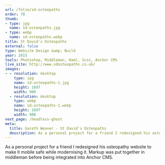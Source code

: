 ```yaml
---
url: /folio/sd-osteopaths
order: 70
thumb:
- type: jpg
  name: sd-osteopaths.jpg
- type: webp
  name: sd-osteopaths.webp
title: St David's Osteopaths
external: false
type: Website Design &amp; Build
year: 2015
tools: Photoshop, Middleman, Haml, Scss, Anchor CMS
live_site: http://www.sdosteopaths.co.uk/
images:
- - resolution: desktop
    type: jpg
    name: sd-osteopaths-1.jpg
    height: 1697
    width: 900
  - resolution: desktop
    type: webp
    name: sd-osteopaths-1.webp
    height: 1697
    width: 900
next_page: /headless-ghost
meta:
  title: Gareth Weaver - St David's Osteopaths
  description: As a personal project for a friend I redesigned his osteopathy website
---
```

As a personal project for a friend I redesigned his osteopathy
website to make it mobile safe while modernising it. Markup was put together in
middleman before being integrated into Anchor CMS.
